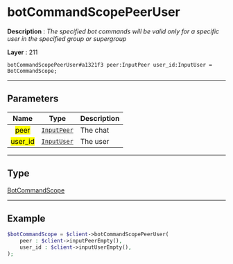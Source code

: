 # botCommandScopePeerUser

**Description** : *The specified bot commands will be valid only for a specific user in the specified group or supergroup*

**Layer** : 211

```tl
botCommandScopePeerUser#a1321f3 peer:InputPeer user_id:InputUser = BotCommandScope;
```

---

## Parameters

| Name | Type | Description |
| :---: | :---: | :--- |
| <mark>peer</mark> | [`InputPeer`](type/InputPeer) | The chat |
| <mark>user_id</mark> | [`InputUser`](type/InputUser) | The user |

---

## Type

[BotCommandScope](type/BotCommandScope)

---

## Example

```php
$botCommandScope = $client->botCommandScopePeerUser(
	peer : $client->inputPeerEmpty(),
	user_id : $client->inputUserEmpty(),
);
```